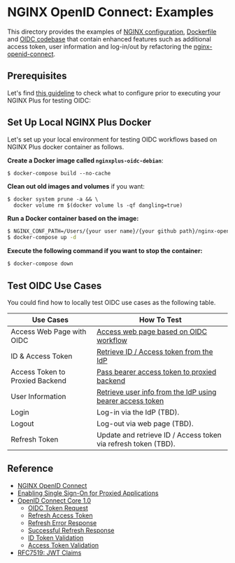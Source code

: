 # NGINX OpenID Connect: Examples

This directory provides the examples of [NGINX configuration](./build-context/nginx/conf.d), [Dockerfile](./docker/nginxplus-debian/Dockerfile) and [OIDC codebase](./build-context/nginx/conf.d/oidc.js) that contain enhanced features such as additional access token, user information and log-in/out by refactoring the [nginx-openid-connect](https://github.com/nginxinc/nginx-openid-connect).


## Prerequisites
Let's find [this guideline](./docs/prerequisites.md) to check what to configure prior to executing your NGINX Plus for testing OIDC:


## Set Up Local NGINX Plus Docker
Let's set up your local environment for testing OIDC workflows based on NGINX Plus docker container as follows.

**Create a Docker image called `nginxplus-oidc-debian`**:
```
$ docker-compose build --no-cache
```

**Clean out old images and volumes** if you want:
```
$ docker system prune -a && \
  docker volume rm $(docker volume ls -qf dangling=true)
```

**Run a Docker container based on the image:**
```bash
$ NGINX_CONF_PATH=/Users/{your user name}/{your github path}/nginx-openid-connect/examples/context/nginx/conf.d
$ docker-compose up -d
```

**Execute the following command if you want to stop the container:**
```bash
$ docker-compose down
```

## Test OIDC Use Cases
You could find how to locally test OIDC use cases as the following table.

Use Cases                       | How To Test
--------------------------------|-----------------------------------------------
Access Web Page with OIDC       | [Access web page based on OIDC workflow](./use-case/01-access-web-and-tokens/README.md#access-web-page-with-nginx-oidc)
ID & Access Token               | [Retrieve ID / Access token from the IdP](./use-case/01-access-web-and-tokens/README.md#query-current-sessions)
Access Token to Proxied Backend | [Pass bearer access token to proxied backend](./use-case/01-access-web-and-tokens/README.md#vall-proxied-backend-service-with-access-token)
User Information                | [Retrieve user info from the IdP using bearer access token](./use-case/02-user-info/README.md)
Login                           | Log-in via the IdP (TBD).
Logout                          | Log-out via web page (TBD).
Refresh Token                   | Update and retrieve ID / Access token via refresh token (TBD).

## Reference
- [NGINX OpenID Connect](https://github.com/shawnhankim/nginx-openid-connect)
- [Enabling Single Sign-On for Proxied Applications](https://docs.nginx.com/nginx/deployment-guides/single-sign-on/)
- [OpenID Connect Core 1.0](https://openid.net/specs/openid-connect-core-1_0.html)
  - [OIDC Token Request](http://openid.net/specs/openid-connect-core-1_0.html#TokenRequest)
  - [Refresh Access Token](https://openid.net/specs/openid-connect-core-1_0.html#RefreshingAccessToken)
  - [Refresh Error Response](https://openid.net/specs/openid-connect-core-1_0.html#RefreshErrorResponse)
  - [Successful Refresh Response](https://openid.net/specs/openid-connect-core-1_0.html#RefreshTokenResponse)
  - [ID Token Validation](https://openid.net/specs/openid-connect-core-1_0.html#IDTokenValidation)
  - [Access Token Validation](https://openid.net/specs/openid-connect-core-1_0.html#CodeFlowTokenValidation)
- [RFC7519: JWT Claims](https://datatracker.ietf.org/doc/html/rfc7519#page-8)
